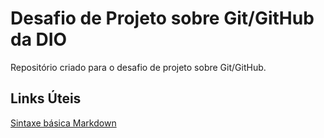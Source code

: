 # Desafio de Projeto sobre Git/GitHub da DIO
Repositório criado para o desafio de projeto sobre Git/GitHub.
## Links Úteis
[Sintaxe básica Markdown](https://www.markdownguide.org/basic-syntax/)
